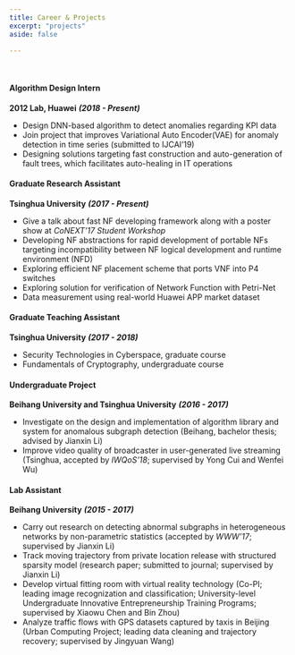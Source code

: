 ```yaml
---
title: Career & Projects
excerpt: "projects"
aside: false

---
```


<br/>

#### Algorithm Design Intern

**2012 Lab, Huawei** ***(2018 - Present)***

- Design DNN-based algorithm to detect anomalies regarding KPI data 
- Join project that improves Variational Auto Encoder(VAE) for anomaly detection in time series (submitted to IJCAI’19)
- Designing solutions targeting fast construction and auto-generation of fault trees, which facilitates auto-healing in IT operations



#### Graduate Research Assistant

**Tsinghua University**   ***(2017 - Present)***

- Give a talk about fast NF developing framework along with a poster show at *CoNEXT’17 Student Workshop*
- Developing NF abstractions for rapid development of portable NFs targeting incompatibility between NF logical development and runtime environment (NFD)
- Exploring efficient NF placement scheme that ports VNF into P4 switches
- Exploring solution for verification of Network Function with Petri-Net
- Data measurement using real-world Huawei APP market dataset



#### Graduate Teaching Assistant

**Tsinghua University**  ***(2017 - 2018)***

- Security Technologies in Cyberspace, graduate course
- Fundamentals of Cryptography, undergraduate course



#### Undergraduate Project

**Beihang University and Tsinghua University**  ***(2016 - 2017)***

- Investigate on the design and implementation of algorithm library and system for anomalous subgraph detection (Beihang, bachelor thesis; advised by Jianxin Li)
- Improve video quality of broadcaster in user-generated live streaming (Tsinghua,  accepted by *IWQoS’18*; supervised by Yong Cui and Wenfei Wu)



#### Lab Assistant

**Beihang University**  ***(2015 - 2017)***

- Carry out research on detecting abnormal subgraphs in heterogeneous networks  by non-parametric statistics (accepted by *WWW’17*; supervised by Jianxin Li) 
- Track moving trajectory from private location release with structured sparsity model (research paper; submitted to journal; supervised by Jianxin Li)
- Develop virtual fitting room with virtual reality technology (Co-PI; leading image recognization and classification; University-level Undergraduate Innovative Entrepreneurship Training Programs; supervised by Xiaowu Chen and Bin Zhou)
- Analyze traffic flows with GPS datasets captured by taxis in Beijing (Urban Computing Project; leading data cleaning and trajectory recovery; supervised by Jingyuan Wang)

